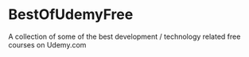 # BestOfUdemyFree
A collection of some of the best development / technology related free courses on Udemy.com

